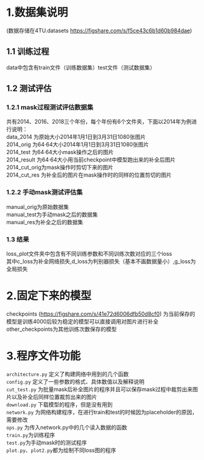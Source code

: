 # 1.数据集说明
(数据存储在4TU.datasets https://figshare.com/s/f5ce43c6b1d60b984dae)
## 1.1 训练过程
data中包含有train文件（训练数据集）test文件（测试数据集）    
## 1.2 测试评估
### 1.2.1 mask过程测试评估数据集
共有2014、2016、2018三个年份，每个年份有6个文件夹，下面以2014年为例进行说明：  
data_2014 为原始大小2014年1月1日到3月31日1080张图片  
2014_orig 为64·64大小2014年1月1日到3月31日1080张图片  
2014_test 为64·64大小mask操作之后的图片  
2014_result 为64·64大小用当前checkpoint中模型跑出来的补全后图片  
2014_cut_orig为mask操作时剪切下来的图片  
2014_cut_res 为补全后的图片在mask操作时的同样的位置剪切的图片  
### 1.2.2 手动mask测试评估集
manual_orig为原始数据集  
manual_test为手动mask之后的数据集  
manual_res为补全之后的数据集  
### 1.3 结果
loss_plot文件夹中包含有不同训练参数和不同训练次数对应的三个loss  
其中c_loss为补全网络损失,d_loss为判别器损失（基本不画数据量小）,g_loss为全局损失

# 2.固定下来的模型 
checkpoints (https://figshare.com/s/41e72d6006dfb50d8cf0) 为当前保存的模型是训练4000后较为稳定的模型可以直接调用对图片进行补全  
other_checkpoints为其他训练次数保存的模型  

# 3.程序文件功能
`architecture.py` 定义了构建网络中用到的几个函数  
`config.py` 定义了一些参数的格式、具体数值以及解释说明  
`cut_test.py` 为批量mask后补全图片的程序并且可以保存mask过程中裁剪出来图片以及补全后同样位置裁剪出来的图片  
`download.py` 下载模型的程序，但是没有用到  
`network.py` 为网络构建程序，在进行train和test的时候因为placeholder的原因，需要修改  
`ops.py` 为传入network.py中的几个读入数据的函数  
`train.py`为训练程序  
`test.py`为手动mask时的测试程序  
`plot.py`、`plot2.py`都为绘制不同loss图的程序  
